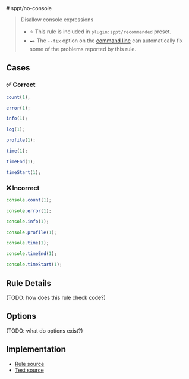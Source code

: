 <!--header--># sppt/no-console

> Disallow console expressions
>
> - ⭐️ This rule is included in `plugin:sppt/recommended` preset.
> - ✒️ The `--fix` option on the [command line](https://eslint.org/docs/user-guide/command-line-interface#fixing-problems) can automatically fix some of the problems reported by this rule.

<!--header--><!--cases-->

## Cases

### ✅ Correct

```ts
count(1);
```

```ts
error(1);
```

```ts
info(1);
```

```ts
log(1);
```

```ts
profile(1);
```

```ts
time(1);
```

```ts
timeEnd(1);
```

```ts
timeStart(1);
```

### ❌ Incorrect

```ts
console.count(1);
```

```ts
console.error(1);
```

```ts
console.info(1);
```

```ts
console.profile(1);
```

```ts
console.time(1);
```

```ts
console.timeEnd(1);
```

```ts
console.timeStart(1);
```

<!--cases-->

## Rule Details

(TODO: how does this rule check code?)

## Options

(TODO: what do options exist?)

<!--footer-->

## Implementation

- [Rule source](../../src/rules/no-console.ts)
- [Test source](../../tests/rules/no-console.ts)
<!--footer-->
